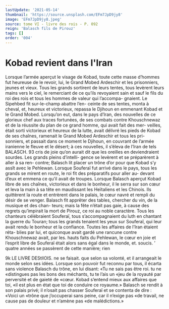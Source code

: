 ```yaml
---
lastUpdate: '2021-05-14'
thumbnail: 'https://source.unsplash.com/EFm7JpD9jy8'
image: 'EFm7JpD9jy8.jpeg'
source: tome VI - livre des rois - P. 092
reign: 'Balasch fils de Pirouz'
tags: []
order: '004'
---
```


# Kobad revient dans l'Iran

Lorsque l’armée aperçut le visage de Kobad, toute
cette masse d’hommes fut heureuse de le revoir, lui,
le Grand Mobed Ardeschir et les prisonniers, jeunes et vieux. Tous les grands sortirent de leurs tentes, tous levèrent leurs mains vers le ciel, le remerciant de ce qu’ils revoyaient sain et sauf le fils du roi des rois et tous les hommes de valeur qui l’accompa- gnaient. Le Sipehbed fit sur-le-champ abattre l’en- ceinte de ses tentes, monta à cheval, et, heureux et victorieux, repassa le Djihoun en emmenant Kobad et le Grand Mobed.
Lorsqu’on eut, dans le pays d’Iran, des nouvelles
de ce glorieux chef aux traces fortunées, de ses combats contre Khouschnewaz et de la réussite du plan de ce grand homme, qui avait fait des mer- veilles, était sorti victorieux et heureux de la lutte, avait délivré les pieds de Kobad de ses chaînes, ramenait le Grand Mobed Ardeschir et tous les pri- sonniers, et passait dans ce moment le Djihoun, en couvrant de l’armée iranienne le fleuve et le
désert; à ces nouvelles, il s’éleva de l’Iran de tels
BALASCH. 93 cris de joie qu’on aurait dit que les oreilles en
deviendraient sourdes. Les grands pleins d’intelli- gence se levèrent et se préparèrent à aller à sa ren- contre; Balasch lit placer un trône d’or pour que Kobad s’y assît avec le Pehlewan. Lorsque Souferaï
fut arrivé dans le pays, tous les grands se mirent en route, le roi fit des préparatifs pour aller au- devant d’eux et emmena ce qu’il avait de troupes.
Lorsque Balasch aperçut Kobad libre de ses chaînes, victorieux et dans le bonheur, il le serra sur son cœur et leva la main à sa tête en maudissant
les Heïtaliens et les Chinois. Ils quittèrent la route
et entrèrent dans le palais, le cœur navré et rempli
du désir de se venger. Balasch fit apprêter des tables, chercher du vin, de la musique et des chan- teurs; mais la fête n’était pas gaie, à cause des
regrets qu’impirait la mort de Pirouz, ce roi au noble caractère. Tous les chanteurs célébraient Souferaï,
tous s’accompagnaient du luth en chantant la guerre
du Touran; tous les grands tenaient les yeux sur Souferaî, qui leur avait rendu le bonheur et la confiance. Toutes les affaires de l’Iran étaient réta-
blies par lui, et quiconque avait gardé une rancune contre Khouschnewaz avait, par les. hauts faits du Pehlewan, le cœur en joie et l’esprit libre de
Souferaï était alors sans égal dans le monde, et. soucis. ’
quatre années se passèrent de cette manière; rien

9k LE LIVRE DEStllOIS.
ne se faisait. que selon sa volonté, et il arrangeait le monde selon ses idées. Lorsque son pouvoir fut reconnu par tous, il écarta sans violence Balasch du trône, en lui disant: «Tu ne sais pas être roi. tu ne «distingues pas les bons des méchants, tu te l’ais un
«jeu de la royauté par perversité et de gaieté de «cœur. Kobad s’entend mieux aux affaires que toi,
«il est plus en état que toi de conduire ce royaume.» Balasch se rendit à son palais privé; il n’osait pas chasser Souferaï et se contenta de dire : «Voici un «trône que j’occuperai sans peine, car il n’exige pas
«de travail, ne cause pas de douleur et n’amène pas
«de malédictions.»
